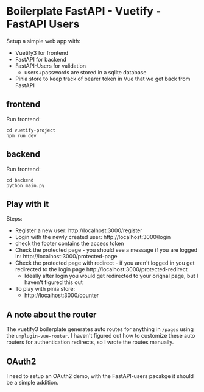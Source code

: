 # Boilerplate FastAPI - Vuetify - FastAPI Users 

Setup a simple web app with:
- Vuetify3 for frontend
- FastAPI for backend
- FastAPI-Users for validation 
  - users+passwords are stored in a sqlite database
- Pinia store to keep track of bearer token in Vue that we get back from FastAPI 

## frontend

Run frontend:
```
cd vuetify-project
npm run dev
```

## backend

Run frontend:
```
cd backend
python main.py
```

## Play with it

Steps:
- Register a new user: http://localhost:3000/register
- Login with the newly created user: http://localhost:3000/login
- check the footer contains the access token
- Check the protected page - you should see a message if you are logged in: http://localhost:3000/protected-page
- Check the protected page with redirect - if you aren't logged in you get redirected to the login page http://localhost:3000/protected-redirect
  - Ideally after login you would get redirected to your orignal page, but I haven't figured this out
- To play with pinia store:
  - http://localhost:3000/counter

## A note about the router

The vuetify3 boilerplate generates auto routes for anything in `/pages` using the `unplugin-vue-router`.
I haven't figured out how to customize these auto routers for authentication redirects, so I wrote the routes manually.

## OAuth2

I need to setup an OAuth2 demo, with the FastAPI-users pacakge it should be a simple addition.